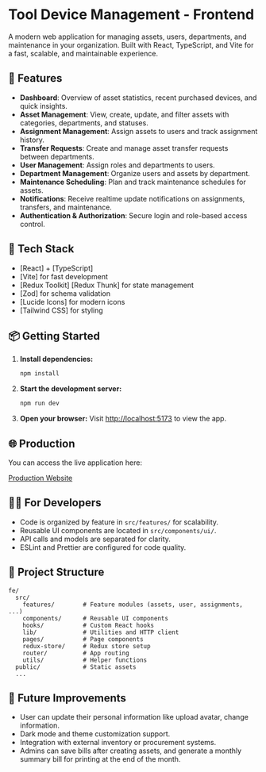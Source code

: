 # Tool Device Management - Frontend

A modern web application for managing assets, users, departments, and maintenance in your organization. Built with React, TypeScript, and Vite for a fast, scalable, and maintainable experience.

## 🌟 Features

- **Dashboard**: Overview of asset statistics, recent purchased devices, and quick insights.
- **Asset Management**: View, create, update, and filter assets with categories, departments, and statuses.
- **Assignment Management**: Assign assets to users and track assignment history.
- **Transfer Requests**: Create and manage asset transfer requests between departments.
- **User Management**: Assign roles and departments to users.
- **Department Management**: Organize users and assets by department.
- **Maintenance Scheduling**: Plan and track maintenance schedules for assets.
- **Notifications**: Receive realtime update notifications on assignments, transfers, and maintenance.
- **Authentication & Authorization**: Secure login and role-based access control.

## 🚀 Tech Stack

- [React] + [TypeScript]
- [Vite] for fast development
- [Redux Toolkit] [Redux Thunk] for state management
- [Zod] for schema validation
- [Lucide Icons] for modern icons
- [Tailwind CSS] for styling

## 📦 Getting Started

1. **Install dependencies:**
   ```bash
   npm install
   ```
2. **Start the development server:**
   ```bash
   npm run dev
   ```
3. **Open your browser:**
   Visit [http://localhost:5173](http://localhost:5173) to view the app.

## 🌐 Production

You can access the live application here:

[Production Website](https://tool-device-management.vercel.app/)

## 🧑‍💻 For Developers

- Code is organized by feature in `src/features/` for scalability.
- Reusable UI components are located in `src/components/ui/`.
- API calls and models are separated for clarity.
- ESLint and Prettier are configured for code quality.

## 📁 Project Structure

```
fe/
  src/
    features/        # Feature modules (assets, user, assignments, ...)
    components/      # Reusable UI components
    hooks/           # Custom React hooks
    lib/             # Utilities and HTTP client
    pages/           # Page components
    redux-store/     # Redux store setup
    router/          # App routing
    utils/           # Helper functions
  public/            # Static assets
  ...
```

## 📜 Future Improvements

- User can update their personal information like upload avatar, change information.
- Dark mode and theme customization support.
- Integration with external inventory or procurement systems.
- Admins can save bills after creating assets, and generate a monthly summary bill for printing at the end of the month.
